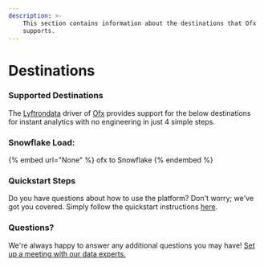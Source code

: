 ```yaml
---
description: >-
    This section contains information about the destinations that Ofx
    supports.
---
```


# Destinations

### Supported Destinations

The [Lyftrondata](https://www.lyftrondata.com/) driver of [Ofx](None) provides support for the below destinations for instant analytics with no engineering in just 4 simple steps.

### Snowflake Load:

{% embed url="None" %}
ofx to Snowflake
{% endembed %}

### Quickstart Steps

Do you have questions about how to use the platform? Don't worry; we've got you covered. Simply follow the quickstart instructions [here](README.md).

### Questions? <a href="#questions" id="questions"></a>

We're always happy to answer any additional questions you may have! [Set up a meeting with our data experts.](https://www.lyftrondata.com/book-a-meeting/)
